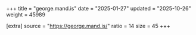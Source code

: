 +++
title = "george.mand.is"
date = "2025-01-27"
updated = "2025-10-26"
weight = 45989

[extra]
source = "https://george.mand.is/"
ratio = 14
size = 45
+++
